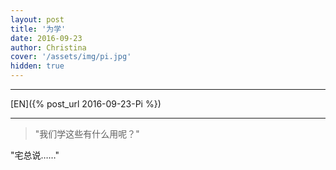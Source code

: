 ```yaml
---
layout: post
title: '为学'
date: 2016-09-23
author: Christina
cover: '/assets/img/pi.jpg'
hidden: true
---
```


---

[EN]({% post_url 2016-09-23-Pi %})

---

> "我们学这些有什么用呢？"

"宅总说……"